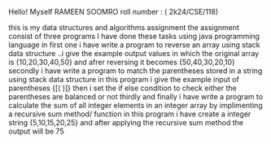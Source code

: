 Hello!
Myself RAMEEN SOOMRO roll number : ( 2k24/CSE/118)

this is my data structures and algorithms assignment 
the assignment consist of three programs 
I have done these tasks using java programming language 
in first one i have  write a program to reverse an array using stack data structure ..i give  the example output values in which the original array is {10,20,30,40,50} and afrer reversing it becomes {50,40,30,20,10}
secondly i have  write a program to match the parentheses stored in a string using stack data structure in this program i give the example input of parentheses {[( )]} then i set the if else condition to check either the parentheses are balanced or not 
thirdly and finally i have write a program to calculate the sum of all integer elements in an integer array by implimenting a recursive sum method/ function 
in this program i have create a integer string {5,10,15,20,25} and after applying the recursive sum method the output will be 75
 
